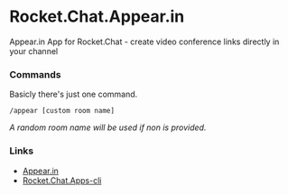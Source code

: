# Rocket.Chat.Appear.in

Appear.in App for Rocket.Chat - create video conference links directly in your channel


### Commands

Basicly there's just one command.

	/appear [custom room name]

*A random room name will be used if non is provided.*


### Links

- [Appear.in](https://appear.in/)
- [Rocket.Chat.Apps-cli](https://github.com/RocketChat/Rocket.Chat.Apps-cli)
